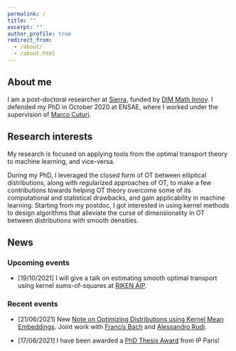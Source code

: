 ```yaml
---
permalink: /
title: ""
excerpt: ""
author_profile: true
redirect_from:
  - /about/
  - /about.html
---
```



## About me ##

I am a post-doctoral researcher at [Sierra](https://www.di.ens.fr/sierra/), funded by [DIM Math Innov](https://www.dim-mathinnov.fr/en/postdoctoral-laureates-45.htm). I defended my PhD in October 2020 at ENSAE, where I worked under the supervision of [Marco Cuturi](http://marcocuturi.net).

## Research interests ##

My research is focused on applying tools from the optimal transport theory to machine learning, and vice-versa.  

During my PhD, I leveraged the closed form of OT between elliptical distributions, along with regularized approaches of OT, to make a few contributions towards helping OT theory overcome some of its computational and statistical drawbacks,  and gain applicability in machine learning. Starting from my postdoc, I got interested in using kernel methods to design algorithms that alleviate the curse of dimensionality in OT between distributions with smooth densities.

## News ##

### Upcoming events ###

* [19/10/2021] I will give a talk on estimating smooth optimal transport using kernel sums-of-squares at [RIKEN AIP](https://c5dc59ed978213830355fc8978.doorkeeper.jp/events/127501).

### Recent events ###

* [21/06/2021] New [Note on Optimizing Distributions using Kernel Mean Embeddings](https://arxiv.org/abs/2106.09994). Joint work with [Francis Bach](https://www.di.ens.fr/~fbach/) and [Alessandro Rudi](https://www.di.ens.fr/~rudi/).

* [17/06/2021] I have been awarded a [PhD Thesis Award](https://www.ip-paris.fr/en/news/three-phd-thesis-awards) from IP Paris!
